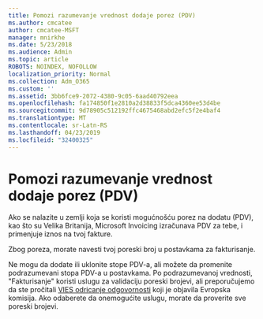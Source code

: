 ```yaml
---
title: Pomozi razumevanje vrednost dodaje porez (PDV)
ms.author: cmcatee
author: cmcatee-MSFT
manager: mnirkhe
ms.date: 5/23/2018
ms.audience: Admin
ms.topic: article
ROBOTS: NOINDEX, NOFOLLOW
localization_priority: Normal
ms.collection: Adm_O365
ms.custom: ''
ms.assetid: 3bb6fce9-2072-4380-9c05-6aad40792eea
ms.openlocfilehash: fa174850f1e2810a2d38833f5dca4360ee53d4be
ms.sourcegitcommit: 9d78905c512192ffc4675468abd2efc5f2e4baf4
ms.translationtype: MT
ms.contentlocale: sr-Latn-RS
ms.lasthandoff: 04/23/2019
ms.locfileid: "32400325"
---
```

# <a name="help-understanding-value-added-tax-vat"></a>Pomozi razumevanje vrednost dodaje porez (PDV)

Ako se nalazite u zemlji koja se koristi mogućnošću porez na dodatu (PDV), kao što su Velika Britanija, Microsoft Invoicing izračunava PDV za tebe, i primenjuje iznos na tvoj fakture.
  
Zbog poreza, morate navesti tvoj poreski broj u postavkama za fakturisanje.
  
Ne mogu da dodate ili uklonite stope PDV-a, ali možete da promenite podrazumevani stopa PDV-a u postavkama. Po podrazumevanoj vrednosti, "Fakturisanje" koristi uslugu za validaciju poreski brojevi, ali preporučujemo da ste pročitali [VIES odricanje odgovornosti](https://go.microsoft.com/fwlink/?LinkID=841741) koji je objavila Evropska komisija. Ako odaberete da onemogućite uslugu, morate da proverite sve poreski brojevi. 
  

